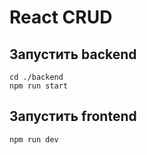 # React CRUD

## Запустить backend
```shell
cd ./backend
npm run start
```

## Запустить frontend
```shell
npm run dev
```